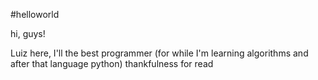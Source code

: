 #helloworld

hi, guys!

Luiz here, I'll the best programmer (for while I'm learning algorithms and after that language python)
thankfulness for read
